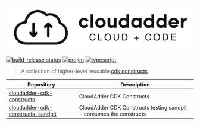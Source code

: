 ![cloudadder](cloudadder_logo_small.png "cloudadder")

[![build-release status](https://github.com/cloudadder/cloudadder-cdk-constructs/actions/workflows/release.yml/badge.svg?branch=main)](https://github.com/cloudadder/cloudadder-cdk-constructs/actions/workflows/release.yml)
[![projen](https://img.shields.io/badge/buildtool-projen-blue.svg)](https://github.com/projen/projen)
[![typescript](https://img.shields.io/badge/jsii-typescript-blueviolet.svg)](https://www.npmjs.com/~cloudadder?activeTab=packages)

> A collection of higher-level reusable [cdk constructs](https://github.com/awslabs/aws-cdk)

| Repository                                                                                | Description                                               |
|-------------------------------------------------------------------------------------------|-----------------------------------------------------------|
| [cloudadder-cdk-constructs](https://github.com/cloudadder/cloudadder-cdk-constructs) | CloudAdder CDK Constructs     |
| [cloudadder-cdk-constructs-sandpit](https://github.com/cloudadder/cloudadder-cdk-constructs-sandpit) | CloudAdder CDK Constructs testing sandpit - consumes the constructs     |

